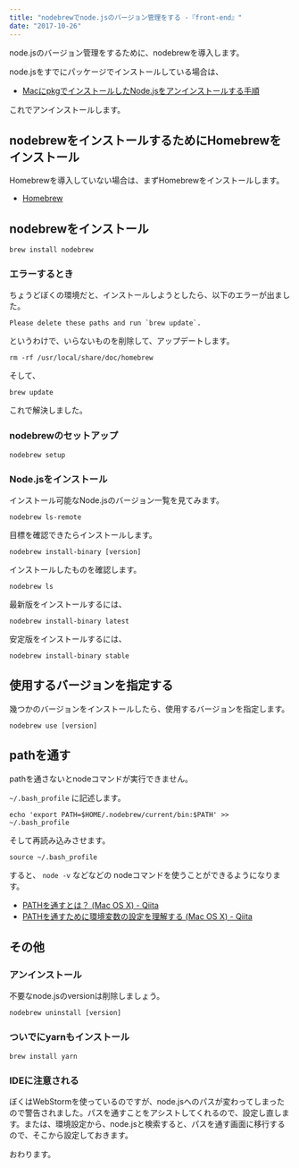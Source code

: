 ```yaml
---
title: "nodebrewでnode.jsのバージョン管理をする -『front-end』"
date: "2017-10-26"
---
```


node.jsのバージョン管理をするために、nodebrewを導入します。

node.jsをすでにパッケージでインストールしている場合は、

- [MacにpkgでインストールしたNode.jsをアンインストールする手順](http://qiita.com/yoshikoba/items/4906829faaaae8c73e56)

これでアンインストールします。

## nodebrewをインストールするためにHomebrewをインストール

Homebrewを導入していない場合は、まずHomebrewをインストールします。

- [Homebrew](https://brew.sh/)

## nodebrewをインストール

```
brew install nodebrew

```

### エラーするとき

ちょうどぼくの環境だと、インストールしようとしたら、以下のエラーが出ました。

```
Please delete these paths and run `brew update`.

```

というわけで、いらないものを削除して、アップデートします。

```
rm -rf /usr/local/share/doc/homebrew

```

そして、

```
brew update

```

これで解決しました。

### nodebrewのセットアップ

```
nodebrew setup

```

### Node.jsをインストール

インストール可能なNode.jsのバージョン一覧を見てみます。

```
nodebrew ls-remote

```

目標を確認できたらインストールします。

```
nodebrew install-binary [version]

```

インストールしたものを確認します。

```
nodebrew ls

```

最新版をインストールするには、

```
nodebrew install-binary latest

```

安定版をインストールするには、

```
nodebrew install-binary stable

```

## 使用するバージョンを指定する

幾つかのバージョンをインストールしたら、使用するバージョンを指定します。

```
nodebrew use [version]

```

## pathを通す

pathを通さないとnodeコマンドが実行できません。

`~/.bash_profile` に記述します。

```
echo 'export PATH=$HOME/.nodebrew/current/bin:$PATH' >> ~/.bash_profile

```

そして再読み込みさせます。

```
source ~/.bash_profile

```

すると、 `node -v` などなどの nodeコマンドを使うことができるようになります。

- [PATHを通すとは？ (Mac OS X) - Qiita](https://qiita.com/soarflat/items/09be6ab9cd91d366bf71)
- [PATHを通すために環境変数の設定を理解する (Mac OS X) - Qiita](https://qiita.com/soarflat/items/d5015bec37f8a8254380)

## その他

### アンインストール

不要なnode.jsのversionは削除しましょう。

```
nodebrew uninstall [version]

```

### ついでにyarnもインストール

```
brew install yarn

```

### IDEに注意される

ぼくはWebStormを使っているのですが、node.jsへのパスが変わってしまったので警告されました。パスを通すことをアシストしてくれるので、設定し直します。または、環境設定から、node.jsと検索すると、パスを通す画面に移行するので、そこから設定しておきます。

おわります。
